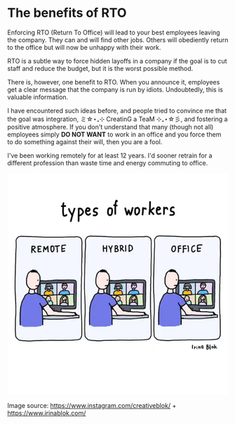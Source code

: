 # The benefits of RTO

Enforcing RTO (Return To Office) will lead to your best employees leaving the company. They can and will find other jobs. Others will obediently return to the office but will now be unhappy with their work.

RTO is a subtle way to force hidden layoffs in a company if the goal is to cut staff and reduce the budget, but it is the worst possible method.

There is, however, one benefit to RTO. When you announce it, employees get a clear message that the company is run by idiots. Undoubtedly, this is valuable information.

I have encountered such ideas before, and people tried to convince me that the goal was integration, ミ☆⋆₊⊹ CreatinG a TeaM ⊹₊⋆☆彡, and fostering a positive atmosphere. If you don't understand that many (though not all) employees simply **DO NOT WANT** to work in an office and you force them to do something against their will, then you are a fool.

I've been working remotely for at least 12 years. I'd sooner retrain for a different profession than waste time and energy commuting to office.

![types of workers](images/2024-10-29-The-benefits-of-RTO.webp)

Image source: https://www.instagram.com/creativeblok/ + 
https://www.irinablok.com/


